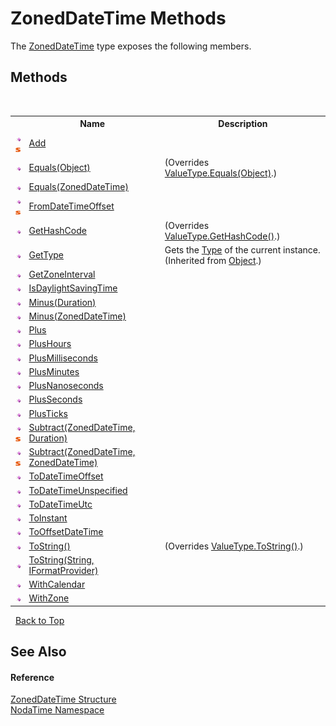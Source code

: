 # ZonedDateTime Methods
 

The <a href="T_NodaTime_ZonedDateTime">ZonedDateTime</a> type exposes the following members.


## Methods
&nbsp;<table><tr><th></th><th>Name</th><th>Description</th></tr><tr><td>![Public method](media/pubmethod.gif "Public method")![Static member](media/static.gif "Static member")</td><td><a href="M_NodaTime_ZonedDateTime_Add">Add</a></td><td /></tr><tr><td>![Public method](media/pubmethod.gif "Public method")</td><td><a href="M_NodaTime_ZonedDateTime_Equals_1">Equals(Object)</a></td><td> (Overrides <a href="http://msdn2.microsoft.com/en-us/library/2dts52z7" target="_blank">ValueType.Equals(Object)</a>.)</td></tr><tr><td>![Public method](media/pubmethod.gif "Public method")</td><td><a href="M_NodaTime_ZonedDateTime_Equals">Equals(ZonedDateTime)</a></td><td /></tr><tr><td>![Public method](media/pubmethod.gif "Public method")![Static member](media/static.gif "Static member")</td><td><a href="M_NodaTime_ZonedDateTime_FromDateTimeOffset">FromDateTimeOffset</a></td><td /></tr><tr><td>![Public method](media/pubmethod.gif "Public method")</td><td><a href="M_NodaTime_ZonedDateTime_GetHashCode">GetHashCode</a></td><td> (Overrides <a href="http://msdn2.microsoft.com/en-us/library/y3509fc2" target="_blank">ValueType.GetHashCode()</a>.)</td></tr><tr><td>![Public method](media/pubmethod.gif "Public method")</td><td><a href="http://msdn2.microsoft.com/en-us/library/dfwy45w9" target="_blank">GetType</a></td><td>
Gets the <a href="http://msdn2.microsoft.com/en-us/library/42892f65" target="_blank">Type</a> of the current instance.
 (Inherited from <a href="http://msdn2.microsoft.com/en-us/library/e5kfa45b" target="_blank">Object</a>.)</td></tr><tr><td>![Public method](media/pubmethod.gif "Public method")</td><td><a href="M_NodaTime_ZonedDateTime_GetZoneInterval">GetZoneInterval</a></td><td /></tr><tr><td>![Public method](media/pubmethod.gif "Public method")</td><td><a href="M_NodaTime_ZonedDateTime_IsDaylightSavingTime">IsDaylightSavingTime</a></td><td /></tr><tr><td>![Public method](media/pubmethod.gif "Public method")</td><td><a href="M_NodaTime_ZonedDateTime_Minus">Minus(Duration)</a></td><td /></tr><tr><td>![Public method](media/pubmethod.gif "Public method")</td><td><a href="M_NodaTime_ZonedDateTime_Minus_1">Minus(ZonedDateTime)</a></td><td /></tr><tr><td>![Public method](media/pubmethod.gif "Public method")</td><td><a href="M_NodaTime_ZonedDateTime_Plus">Plus</a></td><td /></tr><tr><td>![Public method](media/pubmethod.gif "Public method")</td><td><a href="M_NodaTime_ZonedDateTime_PlusHours">PlusHours</a></td><td /></tr><tr><td>![Public method](media/pubmethod.gif "Public method")</td><td><a href="M_NodaTime_ZonedDateTime_PlusMilliseconds">PlusMilliseconds</a></td><td /></tr><tr><td>![Public method](media/pubmethod.gif "Public method")</td><td><a href="M_NodaTime_ZonedDateTime_PlusMinutes">PlusMinutes</a></td><td /></tr><tr><td>![Public method](media/pubmethod.gif "Public method")</td><td><a href="M_NodaTime_ZonedDateTime_PlusNanoseconds">PlusNanoseconds</a></td><td /></tr><tr><td>![Public method](media/pubmethod.gif "Public method")</td><td><a href="M_NodaTime_ZonedDateTime_PlusSeconds">PlusSeconds</a></td><td /></tr><tr><td>![Public method](media/pubmethod.gif "Public method")</td><td><a href="M_NodaTime_ZonedDateTime_PlusTicks">PlusTicks</a></td><td /></tr><tr><td>![Public method](media/pubmethod.gif "Public method")![Static member](media/static.gif "Static member")</td><td><a href="M_NodaTime_ZonedDateTime_Subtract">Subtract(ZonedDateTime, Duration)</a></td><td /></tr><tr><td>![Public method](media/pubmethod.gif "Public method")![Static member](media/static.gif "Static member")</td><td><a href="M_NodaTime_ZonedDateTime_Subtract_1">Subtract(ZonedDateTime, ZonedDateTime)</a></td><td /></tr><tr><td>![Public method](media/pubmethod.gif "Public method")</td><td><a href="M_NodaTime_ZonedDateTime_ToDateTimeOffset">ToDateTimeOffset</a></td><td /></tr><tr><td>![Public method](media/pubmethod.gif "Public method")</td><td><a href="M_NodaTime_ZonedDateTime_ToDateTimeUnspecified">ToDateTimeUnspecified</a></td><td /></tr><tr><td>![Public method](media/pubmethod.gif "Public method")</td><td><a href="M_NodaTime_ZonedDateTime_ToDateTimeUtc">ToDateTimeUtc</a></td><td /></tr><tr><td>![Public method](media/pubmethod.gif "Public method")</td><td><a href="M_NodaTime_ZonedDateTime_ToInstant">ToInstant</a></td><td /></tr><tr><td>![Public method](media/pubmethod.gif "Public method")</td><td><a href="M_NodaTime_ZonedDateTime_ToOffsetDateTime">ToOffsetDateTime</a></td><td /></tr><tr><td>![Public method](media/pubmethod.gif "Public method")</td><td><a href="M_NodaTime_ZonedDateTime_ToString">ToString()</a></td><td> (Overrides <a href="http://msdn2.microsoft.com/en-us/library/wb77sz3h" target="_blank">ValueType.ToString()</a>.)</td></tr><tr><td>![Public method](media/pubmethod.gif "Public method")</td><td><a href="M_NodaTime_ZonedDateTime_ToString_1">ToString(String, IFormatProvider)</a></td><td /></tr><tr><td>![Public method](media/pubmethod.gif "Public method")</td><td><a href="M_NodaTime_ZonedDateTime_WithCalendar">WithCalendar</a></td><td /></tr><tr><td>![Public method](media/pubmethod.gif "Public method")</td><td><a href="M_NodaTime_ZonedDateTime_WithZone">WithZone</a></td><td /></tr></table>&nbsp;
<a href="#zoneddatetime-methods">Back to Top</a>

## See Also


#### Reference
<a href="T_NodaTime_ZonedDateTime">ZonedDateTime Structure</a><br /><a href="N_NodaTime">NodaTime Namespace</a><br />